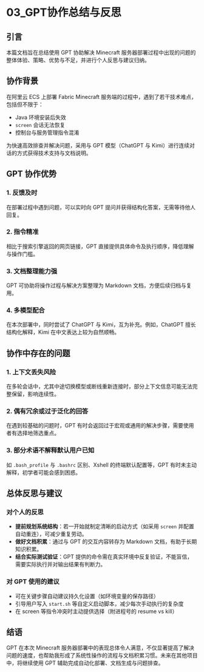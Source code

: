 # 03_GPT协作总结与反思

## 引言
本篇文档旨在总结使用 GPT 协助解决 Minecraft 服务器部署过程中出现的问题的整体体验、策略、优势与不足，并进行个人反思与建议归纳。

## 协作背景
在阿里云 ECS 上部署 Fabric Minecraft 服务端的过程中，遇到了若干技术难点，包括但不限于：
- Java 环境安装后失效
- `screen` 会话无法恢复
- 控制台与服务管理指令混淆

为快速高效排查并解决问题，采用与 GPT 模型（ChatGPT 与 Kimi）进行连续对话的方式获得技术支持与文档说明。

## GPT 协作优势

### 1. 反馈及时
在部署过程中遇到问题，可以实时向 GPT 提问并获得结构化答案，无需等待他人回复。

### 2. 指令精准
相比于搜索引擎返回的网页链接，GPT 直接提供具体命令及执行顺序，降低理解与操作门槛。

### 3. 文档整理能力强
GPT 可协助将操作过程与解决方案整理为 Markdown 文档，方便后续归档与复用。

### 4. 多模型配合
在本次部署中，同时尝试了 ChatGPT 与 Kimi，互为补充。例如，ChatGPT 擅长结构化解释，Kimi 在中文表达上较为自然顺畅。

## 协作中存在的问题

### 1. 上下文丢失风险
在多轮会话中，尤其中途切换模型或断线重新连接时，部分上下文信息可能无法完整保留，影响连续性。

### 2. 偶有冗余或过于泛化的回答
在遇到较基础的问题时，GPT 有时会返回过于宏观或通用的解决步骤，需要使用者有选择地筛选重点。

### 3. 部分术语不解释默认用户已知
如 `.bash_profile` 与 `.bashrc` 区别、Xshell 的终端默认配置等，GPT 有时未主动解释，初学者可能会感到困惑。

## 总体反思与建议

### 对个人的反思
- **提前规划系统结构**：若一开始就制定清晰的启动方式（如采用 `screen` 并配置自动重连），可减少重复劳动。
- **做好文档积累**：通过与 GPT 的交互内容转存为 Markdown 文档，有助于长期知识积累。
- **结合实际测试验证**：GPT 提供的命令需在真实环境中反复验证，不能盲信，需要实际执行并对输出结果有判断力。

### 对 GPT 使用的建议
- 可在关键步骤自动建议持久化设置（如环境变量的保存路径）
- 引导用户写入 `start.sh` 等自定义启动脚本，减少每次手动执行的复杂度
- 在 screen 等指令冲突时主动提供选择（附进程号的 resume vs kill）

## 结语
GPT 在本次 Minecraft 服务器部署中的表现总体令人满意，不仅显著提高了解决问题的速度，也帮助我形成了系统性操作的流程与文档积累习惯。未来在其他项目中，将继续使用 GPT 辅助完成自动化部署、文档生成与问题排查。


